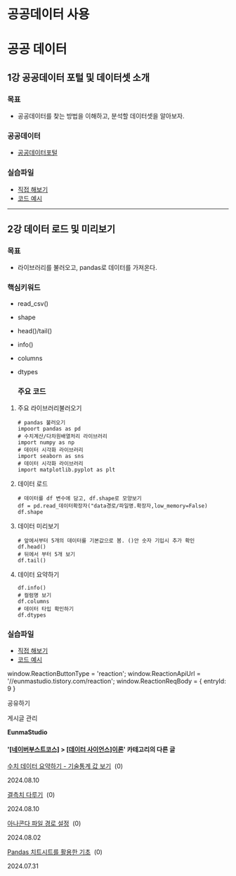 
# 공공데이터 사용

공공 데이터
======

1강 공공데이터 포털 및 데이터셋 소개
---------------------

### 목표

*   공공데이터를 찾는 방법을 이해하고, 분석할 데이터셋을 알아보자.

### 공공데이터

*   [공공데이터포털](https://www.data.go.kr/)

### 실습파일

*   [직접 해보기](https://colab.research.google.com/github/corazzon/boostcourse-ds-510/blob/master/open-data-analysis-input.ipynb)
*   [코드 예시](https://colab.research.google.com/github/corazzon/boostcourse-ds-510/blob/master/open-data-analysis-output.ipynb)

* * *

2강 데이터 로드 및 미리보기
----------------

### 목표

*   라이브러리를 불러오고, pandas로 데이터를 가져온다.

### 핵심키워드

*   read\_csv()
    
*   shape
    
*   head()/tail()
    
*   info()
    
*   columns
    
*   dtypes
    
    ### 주요 코드
    

1.  주요 라이브러리불러오기
    
        # pandas 불러오기
        impoort pandas as pd
        # 수치계산/다차원배열처리 라이브러리
        import numpy as np
        # 데이터 시각화 라이브러리
        import seaborn as sns
        # 데이터 시각화 라이브러리
        import matplotlib.pyplot as plt
    
2.  데이터 로드
    
        # 데이터를 df 변수에 담고, df.shape로 모양보기
        df = pd.read_데이터확장자("data경로/파일명.확장자,low_memory=False)
        df.shape
    
3.  데이터 미리보기
    
        # 앞에서부터 5개의 데이터를 기본값으로 봄. ()안 숫자 기입시 추가 확인
        df.head()
        # 뒤에서 부터 5개 보기
        df.tail()
    

4.  데이터 요약하기
    
        df.info()
        # 컬럼명 보기
        df.columns
        # 데이터 타입 확인하기
        df.dtypes
    

### 실습파일

*   [직접 해보기](https://colab.research.google.com/github/corazzon/boostcourse-ds-510/blob/master/open-data-analysis-input.ipynb)
*   [코드 예시](https://colab.research.google.com/github/corazzon/boostcourse-ds-510/blob/master/open-data-analysis-output.ipynb)

window.ReactionButtonType = 'reaction'; window.ReactionApiUrl = '//eunmastudio.tistory.com/reaction'; window.ReactionReqBody = { entryId: 9 }

공유하기

게시글 관리

**EunmaStudio**

#### '[\[네이버부스트코스\]](/category/%5B%EB%84%A4%EC%9D%B4%EB%B2%84%EB%B6%80%EC%8A%A4%ED%8A%B8%EC%BD%94%EC%8A%A4%5D) > [\[데이터 사이언스\]이론](/category/%5B%EB%84%A4%EC%9D%B4%EB%B2%84%EB%B6%80%EC%8A%A4%ED%8A%B8%EC%BD%94%EC%8A%A4%5D/%5B%EB%8D%B0%EC%9D%B4%ED%84%B0%20%EC%82%AC%EC%9D%B4%EC%96%B8%EC%8A%A4%5D%EC%9D%B4%EB%A1%A0)' 카테고리의 다른 글

[수치 데이터 요약하기 - 기술통계 값 보기](/12)  (0)

2024.08.10

[결측치 다루기](/11)  (0)

2024.08.10

[아나콘다 파일 경로 설정](/7)  (0)

2024.08.02

[Pandas 치트시트를 활용한 기초](/5)  (0)

2024.07.31
            